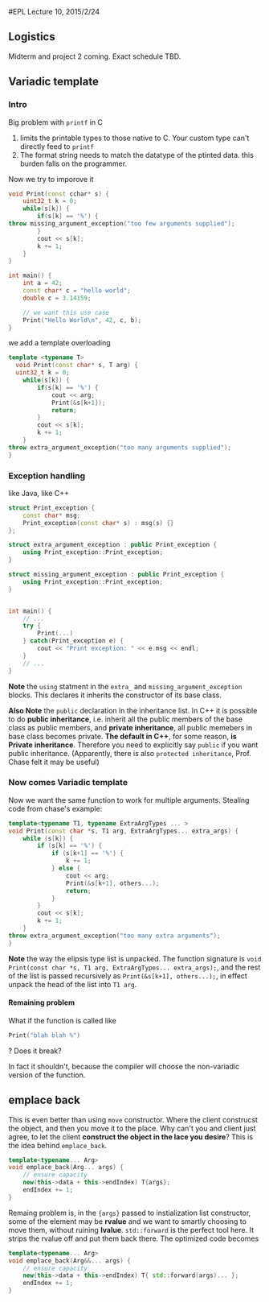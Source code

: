 #EPL Lecture 10, 2015/2/24

## Logistics
Midterm and project 2 coming. Exact schedule TBD.

## Variadic template

### Intro

Big problem with `printf` in C
 
1. limits the printable types to those native to C. Your custom type can't directly feed to `printf`
2. The format string needs to match the datatype of the ptinted data. this burden falls on the programmer.

Now we try to imporove it


```cpp
void Print(const cchar* s) {
	uint32_t k = 0;
    while(s[k]) {
		if(s[k] == '%') {
throw missing_argument_exception("too few arguments supplied");
        }
    	cout << s[k];
        k += 1;
    }
}

int main() {
	int a = 42;
    const char* c = "hello world";
    double c = 3.14159;

    // we want this use case
	Print("Hello World\n", 42, c, b);
}
```

we add a template overloading

```cpp
template <typename T>
  void Print(const char* s, T arg) {
  uint32_t k = 0;
    while(s[k]) {
        if(s[k] == '%') {
            cout << arg;
            Print(&s[k+1]);
            return;
        }
    	cout << s[k];
		k += 1;
    }
throw extra_argument_exception("too many arguments supplied");
}
```

### Exception handling

like Java, like C++

```cpp
struct Print_exception {
	const char* msg;
    Print_exception(const char* s) : msg(s) {}
}; 

struct extra_argument_exception : public Print_exception {
	using Print_exception::Print_exception;
}

struct missing_argument_exception : public Print_exception {
	using Print_exception::Print_exception;
}


int main() {
	// ...
    try {
        Print(...)
    } catch(Print_exception e) {
        cout << "Print exception: " << e.msg << endl;
    }
	// ...
}
```

**Note** the `using` statment in the `extra_` and `missing_argument_exception` blocks. This declares it inherits the constructor of its base class.

**Also Note** the `public` declaration in the inheritance list. In C\++ it is possible to do **public inheritance**, i.e. inherit all the public members of the base class as public members, and **private inheritance**, all public memebers in base class becomes private. **The default in C\++**, for some reason, **is Private inheritance**. Therefore you need to explicitly say `public` if you want public inheritance. (Apparently, there is also `protected inheritance`, Prof. Chase felt it may be useful)

### Now comes Variadic template

Now we want the same function to work for multiple arguments. Stealing code from chase's example:

```cpp
template<typename T1, typename ExtraArgTypes ... >
void Print(const char *s, T1 arg, ExtraArgTypes... extra_args) {
	while (s[k]) {
		if (s[k] == '%') {
			if (s[k+1] == '%') {
				k += 1;
			} else {
				cout << arg;
				Print(&s[k+1], others...);
				return;
			}
		}
		cout << s[k];
		k += 1;
	}
throw extra_argument_exception("too many extra arguments");
}
```

**Note** the way the elipsis type list is unpacked. The function signature is `void Print(const char *s, T1 arg, ExtraArgTypes... extra_args);`, and the rest of the list is passed recursively as `Print(&s[k+1], others...);`, in effect unpack the head of the list into `T1 arg`.

#### Remaining problem
What if the function is called like
```cpp
Print("blah blah %")
```
? Does it break?

In fact it shouldn't, because the compiler will choose the non-variadic version of the function.

## emplace back
This is even better than using `move` constructor. Where the client construcst the object, and then you move it to the place. Why can't you and client just agree, to let the client **construct the object in the lace you desire**? This is the idea behind `emplace_back`.

```cpp
template<typename... Arg>
void emplace_back(Arg... args) {
	// ensure capacity
	new(this->data + this->endIndex) T{args};
    endIndex += 1;
}
```

Remaing problem is, in the `{args}` passed to instialization list constructor, some of the element may be **rvalue** and we want to smartly choosing to move them, without ruining **lvalue**. `std::forward` is the perfect tool here. It strips the rvalue off and put them back there. The optimized code becomes

```cpp
template<typename... Arg>
void emplace_back(Arg&&... args) {
	// ensure capacity
	new(this->data + this->endIndex) T{ std::forward(args)... };
    endIndex += 1;
}
```